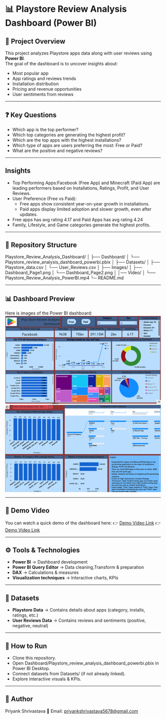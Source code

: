 # 📊 Playstore Review Analysis Dashboard (Power BI)

## 📝 Project Overview
This project analyzes Playstore apps data along with user reviews using **Power BI**.  
The goal of the dashboard is to uncover insights about:
- Most popular app  
- App ratings and reviews trends  
- Installation distribution  
- Pricing and revenue opportunities  
- User sentiments from reviews  

---

## ❓ Key Questions
- Which app is the top performer?  
- Which top categories are generating the highest profit?  
- Which are the top apps with the highest installations?  
- Which type of apps are users preferring the most: Free or Paid?  
- What are the positive and negative reviews?  

---

## Insights
- Top Performing Apps:Facebook (Free App) and Minecraft (Paid App) are leading performers based on Installations, Ratings, Profit, and User Reviews.
- User Preference (Free vs Paid):
   - Free apps show consistent year-on-year growth in installations.
   - Paid apps display limited adoption and slower growth, even after updates.
- Free apps has avg rating 4.17 and Paid Apps has avg rating 4.24
- Family, Lifestyle, and Game categories generate the highest profits.

---

## 📂 Repository Structure
Playstore_Review_Analysis_Dashboard/
│
├── Dashboard/
│   └── Playstore_review_analysis_dashboard_powerbi.pbix
│
├── Datasets/
│   ├── Playstore_data.csv
│   └── User_Reviews.csv
│
├── Images/
│   ├── Dashboard_Page1.png
│   └── Dashboard_Page2.png
│
│── Video/
│    └── Playstore_Review_Analysis_PowerBI.mp4
└─ README.md

---

## 📊 Dashboard Preview
Here is images of the Power BI dashboard:  
![Dashboard Screenshot](Images/Dashboard_Page1.png)
![Dashboard Screenshot](Images/Dashboard_page2.png)

---

## 🎥 Demo Video
You can watch a quick demo of the dashboard here:
👉 [Demo Video Link](https://drive.google.com/file/d/1Fbekn77lL1HyP7pHCXewAbE9f0mGxna_/view?usp=drive_link)
👉 [Demo Video Link](Video/Playstore_Review_Analysis_PowerBI.mp4)

---

## ⚙️ Tools & Technologies
- **Power BI** → Dashboard development  
- **Power BI Query Editor** → Data cleaning,Transform & preparation  
- **DAX** → Calculations & measures  
- **Visualization techniques** → Interactive charts, KPIs  

---

## 📑 Datasets
- **Playstore Data** → Contains details about apps (category, installs, ratings, etc.)  
- **User Reviews Data** → Contains reviews and sentiments (positive, negative, neutral)  

---

## 🚀 How to Run

- Clone this repository.
- Open Dashboard/Playstore_review_analysis_dashboard_powerbi.pbix in Power BI Desktop.
- Connect datasets from Datasets/ (if not already linked).
- Explore interactive visuals & KPIs.

---

## 👤 Author

Priyank Shrivastava
📧 Email: priyankshrivastava5678@gmail.com